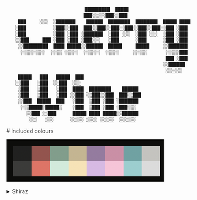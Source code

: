 <div align="justify">
<div align="center">

```   

   █████████  █████
  ███░░░░░███░░███
 ███     ░░░  ░███████    ██████  ████████  ████████  █████ ████
░███          ░███░░███  ███░░███░░███░░███░░███░░███░░███ ░███ 
░███          ░███ ░███ ░███████  ░███ ░░░  ░███ ░░░  ░███ ░███ 
░░███     ███ ░███ ░███ ░███░░░   ░███      ░███      ░███ ░███ 
 ░░█████████  ████ █████░░██████  █████     █████     ░░███████ 
  ░░░░░░░░░  ░░░░ ░░░░░  ░░░░░░  ░░░░░     ░░░░░       ░░░░░███ 
                                                       ███ ░███ 
                                                      ░░██████  
                                                       ░░░░░░   
 █████   ███   █████  ███                                       
░░███   ░███  ░░███  ░░░                                        
 ░███   ░███   ░███  ████  ████████    ██████                   
 ░███   ░███   ░███ ░░███ ░░███░░███  ███░░███                  
 ░░███  █████  ███   ░███  ░███ ░███ ░███████                   
  ░░░█████░█████░    ░███  ░███ ░███ ░███░░░                    
    ░░███ ░░███      █████ ████ █████░░██████                   
     ░░░   ░░░      ░░░░░ ░░░░ ░░░░░  ░░░░░░                    

```   

</div>
# Included colours

![Colour Palette](https://github.com/ciarafair/cherry-wine/blob/main/assets/ColorScheme.png)

<details>
	<summary> Shiraz </summary>
	<table>
		<table>
			<tr>
				<th></th>
				<th>Labels</th>
				<th>Function</th>
				<th>Hex</th>
				<th>RGB</th>
				<th>HSL</th>
			</tr>
			<tr>
				<td><img src="assets/shiraz/181818.png" height="23" width="23" /></td>
				<td>Cod Gray</td>
				<td>Background</td>
				<td><code>#181818</code></td>
				<td><code>RGB(13, 13, 10)</code></td>
				<td><code>hsl(60, 13%, 5%)</code></td>
			</tr>
			<tr>
				<td><img src="assets/shiraz/dedcd1.png" height="23" width="23" /></td>
				<td>Westar</td>
				<td>Foreground</td>
				<td><code>#dedcd1</code></td>
				<td><code>RGB(214, 212, 203)</code></td>
				<td><code>hsl(49, 12%, 82%)</code></td>
			</tr>
			<tr>
				<td><img src="assets/shiraz/212120.png" height="23" width="23" /></td>
				<td>Black</td>
				<td>Color16</td>
				<td><code>#212120</code></td>
				<td><code>RGB(33, 33, 32)</code></td>
				<td><code>hsl(60, 3%, 13%)</code></td>
			<tr>
			</tr>
			<tr>
				<td><img src="assets/shiraz/3b3b39.png" height="23" width="23" /></td>
				<td>Black Bright</td>
				<td>Color8</td>
				<td><code>#3b3b39</code></td>
				<td><code>RGB(59, 59, 57)</code></td>
				<td><code>hsl(60, 3%, 23%)</code></td>
			<tr>
				<td><img src="assets/shiraz/9D504A.png" height="23" width="23" /></td>
				<td>Copper Rust</td>
				<td>Color1</td>
				<td><code>#9D504A</code></td>
				<td><code>RGB(157, 80, 74)</code></td>
				<td><code>hsl(4, 35%, 45%)</code></td>
			</tr>
			<tr>
				<td><img src="assets/shiraz/ED6D61.png" height="23" width="23" /></td>
				<td>Burnt Sienna</td>
				<td>Color9</td>
				<td><code>#ED6D61</code></td>
				<td><code>RGB(237, 109, 97)</code></td>
				<td><code>hsl(5, 79%, 65%)</code></td>
			<tr>
				<td><img src="assets/shiraz/7A9E8A.png" height="23" width="23" /></td>
				<td>Oxley</td>
				<td>Color2</td>
				<td><code>#7A9E8A</code></td>
				<td><code>RGB(122, 158, 138)</code></td>
				<td><code>hsl(135, 17%, 56%)</code></td>
			</tr>
			<tr>
				<td><img src="assets/shiraz/CCEBDA.png" height="23" width="23" /></td>
				<td>Skeptic</td>
				<td>Color10</td>
				<td><code>#CCEBDA</code></td>
				<td><code>RGB(204, 235, 218)</code></td>
				<td><code>hsl(135, 44%, 85%)</code></td>
			<tr>
				<td><img src="assets/shiraz/C7B48D.png" height="23" width="23" /></td>
				<td>Indian Khaki</td>
				<td>Color3</td>
				<td><code>#C7B48D</code></td>
				<td><code>RGB(199, 180, 141)</code></td>
				<td><code>hsl(40, 30%, 65%)</code></td>
			</tr>
			<tr>
				<td><img src="assets/shiraz/fae2b1.png" height="23" width="23" /></td>
				<td>Peach Yellow</td>
				<td>Color11</td>
				<td><code>#fae2b1</code></td>
				<td><code>RGB(250, 226, 177)</code></td>
				<td><code>hsl(40, 88%, 84%)</code></td>
			</tr>
			<tr>
				<td><img src="assets/shiraz/997aa2.png" height="23" width="23" /></td>
				<td>Trendy Pink</td>
				<td>Color4</td>
				<td><code>#997aa2</code></td>
				<td><code>RGB(153, 122, 162)</code></td>
				<td><code>hsl(287, 18%, 56%)</code></td>
			</tr>
			<tr>
				<td><img src="assets/shiraz/dcb8e6.png" height="23" width="23" /></td>
				<td>Prelude</td>
				<td>Color12</td>
				<td><code>#dcb8e6</code></td>
				<td><code>RGB(221, 185, 230)</code></td>
				<td><code>hsl(288, 47%, 81%)</code></td>
			</tr>
			<tr>
				<td><img src="assets/shiraz/d48ca6.png" height="23" width="23" /></td>
				<td>Can Can</td>
				<td>Color5</td>
				<td><code>#d48ca6</code></td>
				<td><code>RGB(212, 140, 166)</code></td>
				<td><code>hsl(340, 46%, 68%)</code></td>
			</tr>
			<tr>
				<td><img src="assets/shiraz/ffc2d8.png" height="23" width="23" /></td>
				<td>Cotton Candy</td>
				<td>Color13</td>
				<td><code>#ffc2d8</code></td>
				<td><code>RGB(255, 194, 216)</code></td>
				<td><code>hsl(340, 100%, 88%)</code></td>
			</tr>
			<tr>
				<td><img src="assets/shiraz/60a3a3.png" height="23" width="23" /></td>
				<td>Breaker Bay</td>
				<td>Color6</td>
				<td><code>#60a3a3</code></td>
				<td><code>RGB(96, 163, 163)</code></td>
				<td><code>hsl(180, 27%, 51%)</code></td>
			</tr>
			<tr>
				<td><img src="assets/shiraz/8ecfcf.png" height="23" width="23" /></td>
				<td>Half Baked</td>
				<td>Color14</td>
				<td><code>#8ecfcf</code></td>
				<td><code>RGB(142, 207, 207)</code></td>
				<td><code>hsl(180, 40%, 68%)</code></td>
			</tr>
			<tr>
				<td><img src="assets/shiraz/c4c3be.png" height="23" width="23" /></td>
				<td>Gray Nickle</td>
				<td>Color7</td>
				<td><code>#c4c3be</code></td>
				<td><code>RGB(196, 195, 190)</code></td>
				<td><code>hsl(45, 5%, 76%)</code></td>
			</tr>
			<tr>
				<td><img src="assets/shiraz/dbdbdb.png" height="23" width="23" /></td>
				<td>Alto</td>
				<td>Color15</td>
				<td><code>#dbdbdb</code></td>
				<td><code>RGB(219, 219, 219)</code></td>
				<td><code>hsl(0, 0%, 86%)</code></td>
			</tr>
		</table>
	</table>
	<summary> Blanc </summary>
	<table>

	</table>
</details>
</div>